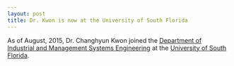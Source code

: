 ```yaml
---
layout: post
title: Dr. Kwon is now at the University of South Florida
---
```


As of August, 2015, Dr. Changhyun Kwon joined the <a href="http://imse.eng.usf.edu" target="_blank">Department of Industrial and Management Systems Engineering</a> at the <a href="http://www.usf.edu" target="_blank">University of South Florida</a>.
